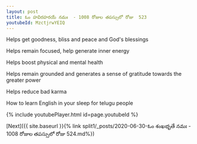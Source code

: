 ```yaml
---
layout: post
title: ఓం హవిరహరయే నమః  - 1008 రోజుల తపస్సులో రోజు  523
youtubeId: MzctjrwYEIQ
---
```

 
 
Helps get goodness, bliss and peace and God's blessings
 
Helps remain focused, help generate inner energy 
 
Helps boost physical and mental health 
 
Helps remain grounded and generates a sense of gratitude towards the greater power 
 
Helps reduce bad karma
 
How to learn English in your sleep for telugu people
 
 
 
 


{% include youtubePlayer.html id=page.youtubeId %}
 
[Next]({{ site.baseurl }}{% link split1/_posts/2020-06-30-ఓం శంఖభృతే నమః  - 1008 రోజుల తపస్సులో రోజు  524.md%})
 
